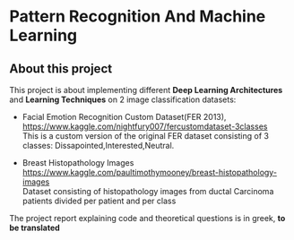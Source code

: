 # Pattern Recognition And Machine Learning

## About this project

This project is about implementing different **Deep Learning Architectures** and **Learning Techniques** on 2 image classification datasets:
- Facial Emotion Recognition Custom Dataset(FER 2013),  
https://www.kaggle.com/nightfury007/fercustomdataset-3classes  
This is a custom version of the original FER dataset consisting of 3 classes: Dissapointed,Interested,Neutral.

- Breast Histopathology Images 
https://www.kaggle.com/paultimothymooney/breast-histopathology-images  
Dataset consisting of histopathology images from ductal Carcinoma patients divided per patient and per class

The project report explaining code and theoretical questions is in greek, **to be translated** 
